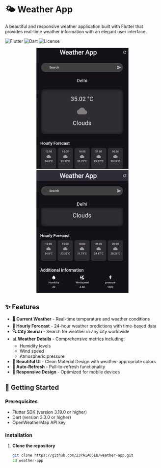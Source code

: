 # 🌤️ Weather App

A beautiful and responsive weather application built with Flutter that provides real-time weather information with an elegant user interface.

![Flutter](https://img.shields.io/badge/Flutter-3.19.0-blue.svg)
![Dart](https://img.shields.io/badge/Dart-3.3.0-blue.svg)
![License](https://img.shields.io/badge/License-MIT-green.svg)

<p align="center">
  <img src="./img3.png" alt="Weather App Preview" width="300"/>
  <img src="./img4.png" alt="Weather App Preview" width="300"/>
</p>

## ✨ Features

- **🌡️ Current Weather** - Real-time temperature and weather conditions
- **📅 Hourly Forecast** - 24-hour weather predictions with time-based data
- **🔍 City Search** - Search for weather in any city worldwide
- **📊 Weather Details** - Comprehensive metrics including:
  - Humidity levels
  - Wind speed
  - Atmospheric pressure
- **🎨 Beautiful UI** - Clean Material Design with weather-appropriate colors
- **🔄 Auto-Refresh** - Pull-to-refresh functionality
- **📱 Responsive Design** - Optimized for mobile devices

## 🚀 Getting Started

### Prerequisites

- Flutter SDK (version 3.19.0 or higher)
- Dart (version 3.3.0 or higher)
- OpenWeatherMap API key

### Installation

1. **Clone the repository**
   ```bash
   git clone https://github.com/23PA1A05E0/weather-app.git
   cd weather-app
